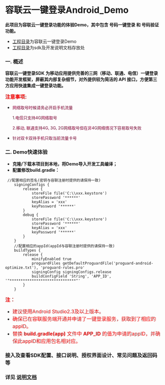 # 容联云一键登录Android_Demo
**此项目为容联云一键登录功能的体验Demo，其中包含 号码一键登录 和 号码验证功能。**
- [工程目录](./onekeylogindemo)为容联云一键登录Demo
- [工程目录](./sdk)为sdk及开发说明文档存放处

### ⼀. 概述

**容联云一键登录SDK 为移动应用提供完善的三网（移动、联通、电信）一键登录功能开发框架，屏蔽其内部复杂细节，对外提供较为简洁的 API 接口，方便第三方应用快速集成一键登录功能。**


<font color=#ff00 size=3>**注意事项:**</font>

- <font color=#80002f size=2>网络取号时候请务必开启手机流量</font>

  <font color=#80002f size=2>1.电信只支持4G网络取号</font>

  <font color=#80002f size=2>2.移动, 联通支持4G, 3G, 2G网络取号但在非4G网络情况下容易取号失败</font>

- <font color=#80002f size=2>针对双卡双待手机只取当前流量卡号</font>

   

### 二. Demo快速体验

- **克隆/下载本项目到本地，将Demo导入开发工具编译；**
- **配置修改build.gradle：**
```
 //配置相应的签名(密钥与容联注册时提供的请保持一致)
    signingConfigs {
        release {
            storeFile file('C:\\xxx.keystore')
            storePassword '******'
            keyAlias = 'xxx'
            keyPassword '******'
        }
        debug {
            storeFile file('C:\\xxx.keystore')
            storePassword '******'
            keyAlias = 'xxx'
            keyPassword '******'
        }
    }
    //配置相应的appId(appId与容联注册时提供的请保持一致)
    buildTypes {
        release {
            minifyEnabled true
            proguardFiles getDefaultProguardFile('proguard-android-optimize.txt'), 'proguard-rules.pro'
            signingConfig signingConfigs.release
            buildConfigField 'String', 'APP_ID', '"******************************"'
        }
    }
```

<font color=#ff00 size=3>**注：**</font>

- <font color=#ff00 size=3>建议使用Android Studio2.3及以上版本。</font>
- <font color=#ff00 size=3>确保已在容联服务端开通并申请了一键登录服务，获取到了相应的appID。</font>
- <font color=#ff00 size=3>替换 **build.gradle(app)** 文件中 **APP_ID** 的值为申请的appID，并确保此appID和应用包名相对应。</font>

### 接入及查看SDK配置、接口说明、授权界面设计、常见问题及返回码等

### 详见 [说明文档](./sdk/onekeyLogin-Android1.0.6.pdf)


